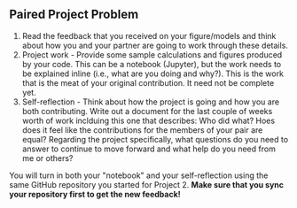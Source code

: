 ## Paired Project Problem

1. Read the feedback that you received on your figure/models and think about how you and your partner are going to work through these details.
2. Project work - Provide some sample calculations and figures produced by your code. This can be a notebook (Jupyter), but the work needs to be explained inline (i.e., what are you doing and why?). This is the work that is the meat of your original contribution. It need not be complete yet.
3. Self-reflection - Think about how the project is going and how you are both contributing. Write out a document for the last couple of weeks worth of work inclduing this one that describes: Who did what? Hoes does it feel like the contributions for the members of your pair are equal? Regarding the project specifically, what questions do you need to answer to continue to move forward and what help do you need from me or others?

You will turn in both your "notebook" and your self-reflection using the same GitHub repository you started for Project 2. **Make sure that you sync your repository first to get the new feedback!**
